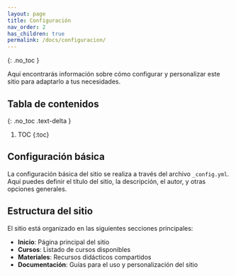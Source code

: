 ```yaml
---
layout: page
title: Configuración
nav_order: 2
has_children: true
permalink: /docs/configuracion/
---
```


{: .no_toc }

Aquí encontrarás información sobre cómo configurar y personalizar este sitio para adaptarlo a tus necesidades.

## Tabla de contenidos
{: .no_toc .text-delta }

1. TOC
{:toc}

## Configuración básica

La configuración básica del sitio se realiza a través del archivo `_config.yml`. Aquí puedes definir el título del sitio, la descripción, el autor, y otras opciones generales.

## Estructura del sitio

El sitio está organizado en las siguientes secciones principales:

- **Inicio**: Página principal del sitio
- **Cursos**: Listado de cursos disponibles
- **Materiales**: Recursos didácticos compartidos
- **Documentación**: Guías para el uso y personalización del sitio 